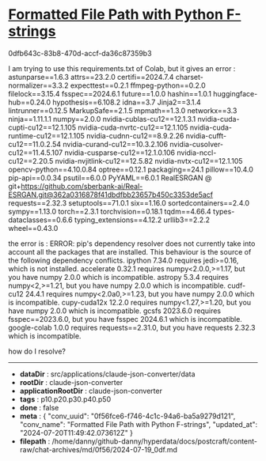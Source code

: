 # [Formatted File Path with Python F-strings](https://claude.ai/chat/0f56fce6-f746-4c1c-94a6-ba5a9279d121)

0dfb643c-83b8-470d-accf-da36c87359b3

I am trying to use this requirements.txt of Colab, but it gives an error :
astunparse==1.6.3
attrs==23.2.0
certifi==2024.7.4
charset-normalizer==3.3.2
expecttest==0.2.1
ffmpeg-python==0.2.0
filelock==3.15.4
fsspec==2024.6.1
future==1.0.0
hashin==1.0.1
huggingface-hub==0.24.0
hypothesis==6.108.2
idna==3.7
Jinja2==3.1.4
lintrunner==0.12.5
MarkupSafe==2.1.5
mpmath==1.3.0
networkx==3.3
ninja==1.11.1.1
numpy==2.0.0
nvidia-cublas-cu12==12.1.3.1
nvidia-cuda-cupti-cu12==12.1.105
nvidia-cuda-nvrtc-cu12==12.1.105
nvidia-cuda-runtime-cu12==12.1.105
nvidia-cudnn-cu12==8.9.2.26
nvidia-cufft-cu12==11.0.2.54
nvidia-curand-cu12==10.3.2.106
nvidia-cusolver-cu12==11.4.5.107
nvidia-cusparse-cu12==12.1.0.106
nvidia-nccl-cu12==2.20.5
nvidia-nvjitlink-cu12==12.5.82
nvidia-nvtx-cu12==12.1.105
opencv-python==4.10.0.84
optree==0.12.1
packaging==24.1
pillow==10.4.0
pip-api==0.0.34
psutil==6.0.0
PyYAML==6.0.1
RealESRGAN @ git+https://github.com/sberbank-ai/Real-ESRGAN.git@362a0316878f41dbdfbb23657b450c3353de5acf
requests==2.32.3
setuptools==71.0.1
six==1.16.0
sortedcontainers==2.4.0
sympy==1.13.0
torch==2.3.1
torchvision==0.18.1
tqdm==4.66.4
types-dataclasses==0.6.6
typing_extensions==4.12.2
urllib3==2.2.2
wheel==0.43.0

the error is :
ERROR: pip's dependency resolver does not currently take into account all the packages that are installed. This behaviour is the source of the following dependency conflicts. ipython 7.34.0 requires jedi>=0.16, which is not installed. accelerate 0.32.1 requires numpy<2.0.0,>=1.17, but you have numpy 2.0.0 which is incompatible. astropy 5.3.4 requires numpy<2,>=1.21, but you have numpy 2.0.0 which is incompatible. cudf-cu12 24.4.1 requires numpy<2.0a0,>=1.23, but you have numpy 2.0.0 which is incompatible. cupy-cuda12x 12.2.0 requires numpy<1.27,>=1.20, but you have numpy 2.0.0 which is incompatible. gcsfs 2023.6.0 requires fsspec==2023.6.0, but you have fsspec 2024.6.1 which is incompatible. google-colab 1.0.0 requires requests==2.31.0, but you have requests 2.32.3 which is incompatible.

how do I resolve?

---

* **dataDir** : src/applications/claude-json-converter/data
* **rootDir** : claude-json-converter
* **applicationRootDir** : claude-json-converter
* **tags** : p10.p20.p30.p40.p50
* **done** : false
* **meta** : {
  "conv_uuid": "0f56fce6-f746-4c1c-94a6-ba5a9279d121",
  "conv_name": "Formatted File Path with Python F-strings",
  "updated_at": "2024-07-20T11:49:42.073612Z"
}
* **filepath** : /home/danny/github-danny/hyperdata/docs/postcraft/content-raw/chat-archives/md/0f56/2024-07-19_0df.md